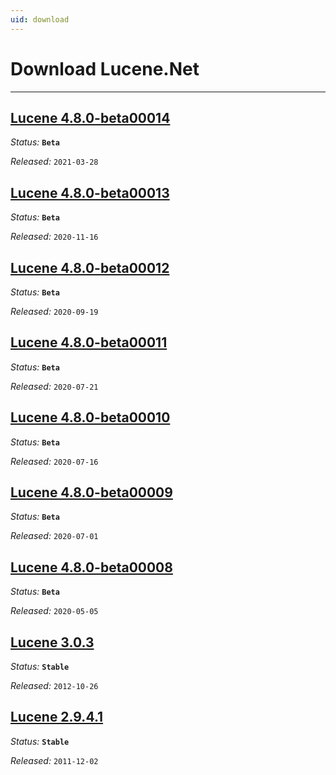 ```yaml
---
uid: download
---
```


# Download Lucene.Net

---

## [Lucene 4.8.0-beta00014](xref:download/4.8.0-beta00014)

_Status:_ **`Beta`**

_Released:_ `2021-03-28`

## [Lucene 4.8.0-beta00013](xref:download/4.8.0-beta00013)

_Status:_ **`Beta`**

_Released:_ `2020-11-16`

## [Lucene 4.8.0-beta00012](xref:download/4.8.0-beta00012)

_Status:_ **`Beta`**

_Released:_ `2020-09-19`

## [Lucene 4.8.0-beta00011](xref:download/4.8.0-beta00011)

_Status:_ **`Beta`**

_Released:_ `2020-07-21`

## [Lucene 4.8.0-beta00010](xref:download/4.8.0-beta00010)

_Status:_ **`Beta`**

_Released:_ `2020-07-16`

## [Lucene 4.8.0-beta00009](xref:download/4.8.0-beta00009)

_Status:_ **`Beta`**

_Released:_ `2020-07-01`

## [Lucene 4.8.0-beta00008](xref:download/4.8.0-beta00008)

_Status:_ **`Beta`**

_Released:_ `2020-05-05`

## [Lucene 3.0.3](xref:download/3)

_Status:_ **`Stable`**

_Released:_ `2012-10-26`

## [Lucene 2.9.4.1](xref:download/2)

_Status:_ **`Stable`**

_Released:_ `2011-12-02`

